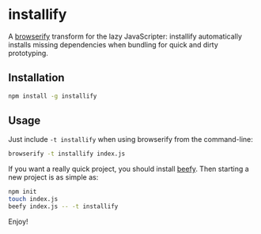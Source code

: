 # installify #

A [browserify](http://browserify.org/) transform for the lazy JavaScripter: installify automatically installs missing dependencies when bundling for quick
and dirty prototyping.

## Installation ##

``` bash
npm install -g installify
```

## Usage ##

Just include `-t installify` when using browserify from the command-line:

``` bash
browserify -t installify index.js
```

If you want a really quick project, you should install
[beefy](http://github.com/chrisdickinson/beefy). Then starting a new project is
as simple as:

``` bash
npm init
touch index.js
beefy index.js -- -t installify
```

Enjoy!
